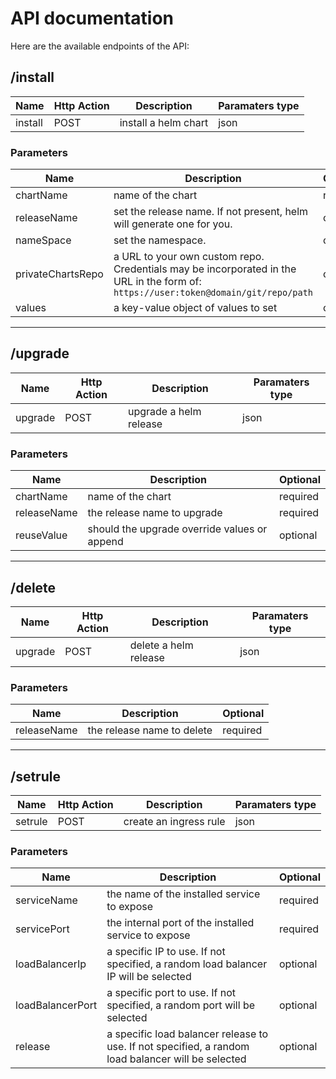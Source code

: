 # API documentation

Here are the available endpoints of the API:

## /install

| Name | Http Action | Description | Paramaters type|
| ---  | ----         | ----        | ---           |
| install | POST | install a helm chart | json |

### Parameters

| Name | Description | Optional|
| ---  | ----         | ----        |
| chartName | name of the chart | required |
| releaseName | set the release name. If not present, helm will generate one for you. | optional |
| nameSpace | set the namespace. | optional |
| privateChartsRepo | a URL to your own custom repo. Credentials may be incorporated in the URL in the form of: `https://user:token@domain/git/repo/path` | optional |
| values | a key-value object of values to set | optional |
---

## /upgrade

| Name | Http Action | Description | Paramaters type|
| ---  | ----         | ----        | ---           |
| upgrade | POST | upgrade a helm release | json |

### Parameters

| Name | Description | Optional|
| ---  | ----         | ----        |
| chartName | name of the chart | required |
| releaseName | the release name to upgrade | required |
| reuseValue | should the upgrade override values or append | optional |

---

## /delete

| Name | Http Action | Description | Paramaters type|
| ---  | ----         | ----        | ---           |
| upgrade | POST | delete a helm release | json |

### Parameters

| Name | Description | Optional|
| ---  | ----         | ----        |
| releaseName | the release name to delete | required |

---

## /setrule

| Name | Http Action | Description | Paramaters type|
| ---  | ----         | ----        | ---           |
| setrule | POST | create an ingress rule | json |

### Parameters

| Name | Description | Optional|
| ---  | ----         | ----        |
| serviceName | the name of the installed service to expose | required |
| servicePort | the internal port of the installed service to expose | required |
| loadBalancerIp | a specific IP to use. If not specified, a random load balancer IP will be selected | optional |
| loadBalancerPort | a specific port to use. If not specified, a random port will be selected | optional |
| release | a specific load balancer release to use. If not specified, a random load balancer will be selected | optional |
